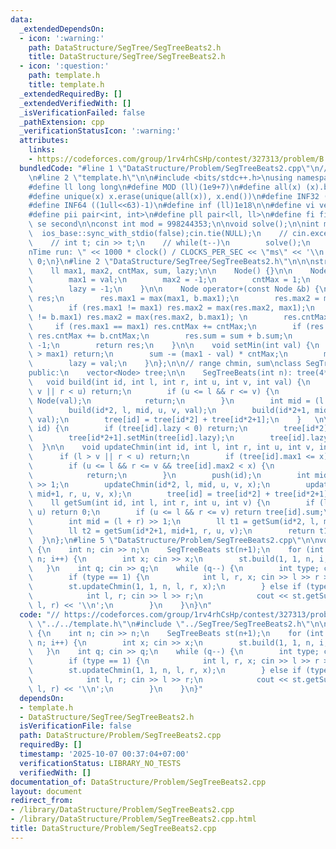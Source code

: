 ```yaml
---
data:
  _extendedDependsOn:
  - icon: ':warning:'
    path: DataStructure/SegTree/SegTreeBeats2.h
    title: DataStructure/SegTree/SegTreeBeats2.h
  - icon: ':question:'
    path: template.h
    title: template.h
  _extendedRequiredBy: []
  _extendedVerifiedWith: []
  _isVerificationFailed: false
  _pathExtension: cpp
  _verificationStatusIcon: ':warning:'
  attributes:
    links:
    - https://codeforces.com/group/1rv4rhCsHp/contest/327313/problem/B
  bundledCode: "#line 1 \"DataStructure/Problem/SegTreeBeats2.cpp\"\n// https://codeforces.com/group/1rv4rhCsHp/contest/327313/problem/B\n\
    \n#line 2 \"template.h\"\n\n#include <bits/stdc++.h>\nusing namespace std;\n \n\
    #define ll long long\n#define MOD (ll)(1e9+7)\n#define all(x) (x).begin(),(x).end()\n\
    #define unique(x) x.erase(unique(all(x)), x.end())\n#define INF32 ((1ull<<31)-1)\n\
    #define INF64 ((1ull<<63)-1)\n#define inf (ll)1e18\n\n#define vi vector<int>\n\
    #define pii pair<int, int>\n#define pll pair<ll, ll>\n#define fi first\n#define\
    \ se second\n\nconst int mod = 998244353;\n\nvoid solve();\n\nint main(){\n  \
    \  ios_base::sync_with_stdio(false);cin.tie(NULL);\n    // cin.exceptions(cin.failbit);\n\
    \    // int t; cin >> t;\n    // while(t--)\n        solve();\n    cerr << \"\\\
    nTime run: \" << 1000 * clock() / CLOCKS_PER_SEC << \"ms\" << '\\n';\n    return\
    \ 0;\n}\n#line 2 \"DataStructure/SegTree/SegTreeBeats2.h\"\n\n\nstruct Node {\n\
    \    ll max1, max2, cntMax, sum, lazy;\n\n    Node() {}\n\n    Node(int val) {\n\
    \        max1 = val;\n        max2 = -1;\n        cntMax = 1;\n        sum = val;\n\
    \        lazy = -1;\n    }\n\n    Node operator+(const Node &b) {\n        Node\
    \ res;\n        res.max1 = max(max1, b.max1);\n        res.max2 = max(max2, b.max2);\n\
    \        if (res.max1 != max1) res.max2 = max(res.max2, max1);\n        if (res.max1\
    \ != b.max1) res.max2 = max(res.max2, b.max1); \n        res.cntMax = 0;\n   \
    \     if (res.max1 == max1) res.cntMax += cntMax;\n        if (res.max1 == b.max1)\
    \ res.cntMax += b.cntMax;\n        res.sum = sum + b.sum;\n        res.lazy =\
    \ -1;\n        return res;\n    }\n\n    void setMin(int val) {\n        if (val\
    \ > max1) return;\n        sum -= (max1 - val) * cntMax;\n        max1 = val;\n\
    \        lazy = val;\n    }\n};\n\n// range chmin, sum\nclass SegTreeBeats {\n\
    public:\n    vector<Node> tree;\n\n    SegTreeBeats(int n): tree(4*n) {}\n\n \
    \   void build(int id, int l, int r, int u, int v, int val) {\n        if (l >\
    \ v || r < u) return;\n        if (u <= l && r <= v) {\n            tree[id] =\
    \ Node(val);\n            return;\n        }\n        int mid = (l + r) >> 1;\n\
    \        build(id*2, l, mid, u, v, val);\n        build(id*2+1, mid+1, r, u, v,\
    \ val);\n        tree[id] = tree[id*2] + tree[id*2+1];\n    }   \n\n    void push(int\
    \ id) {\n        if (tree[id].lazy < 0) return;\n        tree[id*2].setMin(tree[id].lazy);\n\
    \        tree[id*2+1].setMin(tree[id].lazy);\n        tree[id].lazy = -1;\n  \
    \  }\n\n    void updateChmin(int id, int l, int r, int u, int v, int x) {\n  \
    \      if (l > v || r < u) return;\n        if (tree[id].max1 <= x) return;\n\
    \        if (u <= l && r <= v && tree[id].max2 < x) {\n            tree[id].setMin(x);\n\
    \            return;\n        }\n        push(id);\n        int mid = (l + r)\
    \ >> 1;\n        updateChmin(id*2, l, mid, u, v, x);\n        updateChmin(id*2+1,\
    \ mid+1, r, u, v, x);\n        tree[id] = tree[id*2] + tree[id*2+1];\n    }\n\n\
    \    ll getSum(int id, int l, int r, int u, int v) {\n        if (l > v || r <\
    \ u) return 0;\n        if (u <= l && r <= v) return tree[id].sum;\n        push(id);\n\
    \        int mid = (l + r) >> 1;\n        ll t1 = getSum(id*2, l, mid, u, v);\n\
    \        ll t2 = getSum(id*2+1, mid+1, r, u, v);\n        return t1 + t2;\n  \
    \  }\n};\n#line 5 \"DataStructure/Problem/SegTreeBeats2.cpp\"\n\nvoid solve()\
    \ {\n    int n; cin >> n;\n    SegTreeBeats st(n+1);\n    for (int i = 1; i <=\
    \ n; i++) {\n        int x; cin >> x;\n        st.build(1, 1, n, i, i, x);\n \
    \   }\n    int q; cin >> q;\n    while (q--) {\n        int type; cin >> type;\n\
    \        if (type == 1) {\n            int l, r, x; cin >> l >> r >> x;\n    \
    \        st.updateChmin(1, 1, n, l, r, x);\n        } else if (type == 2) {\n\
    \            int l, r; cin >> l >> r;\n            cout << st.getSum(1, 1, n,\
    \ l, r) << '\\n';\n        }\n    }\n}\n"
  code: "// https://codeforces.com/group/1rv4rhCsHp/contest/327313/problem/B\n\n#include\
    \ \"../../template.h\"\n#include \"../SegTree/SegTreeBeats2.h\"\n\nvoid solve()\
    \ {\n    int n; cin >> n;\n    SegTreeBeats st(n+1);\n    for (int i = 1; i <=\
    \ n; i++) {\n        int x; cin >> x;\n        st.build(1, 1, n, i, i, x);\n \
    \   }\n    int q; cin >> q;\n    while (q--) {\n        int type; cin >> type;\n\
    \        if (type == 1) {\n            int l, r, x; cin >> l >> r >> x;\n    \
    \        st.updateChmin(1, 1, n, l, r, x);\n        } else if (type == 2) {\n\
    \            int l, r; cin >> l >> r;\n            cout << st.getSum(1, 1, n,\
    \ l, r) << '\\n';\n        }\n    }\n}"
  dependsOn:
  - template.h
  - DataStructure/SegTree/SegTreeBeats2.h
  isVerificationFile: false
  path: DataStructure/Problem/SegTreeBeats2.cpp
  requiredBy: []
  timestamp: '2025-10-07 00:37:04+07:00'
  verificationStatus: LIBRARY_NO_TESTS
  verifiedWith: []
documentation_of: DataStructure/Problem/SegTreeBeats2.cpp
layout: document
redirect_from:
- /library/DataStructure/Problem/SegTreeBeats2.cpp
- /library/DataStructure/Problem/SegTreeBeats2.cpp.html
title: DataStructure/Problem/SegTreeBeats2.cpp
---
```


